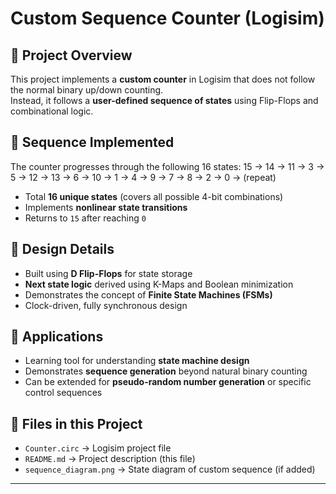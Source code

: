 # Custom Sequence Counter (Logisim)

## 🔹 Project Overview
This project implements a **custom counter** in Logisim that does not follow the normal binary up/down counting.  
Instead, it follows a **user-defined sequence of states** using Flip-Flops and combinational logic.

## 🔹 Sequence Implemented
The counter progresses through the following 16 states:
15 → 14 → 11 → 3 → 5 → 12 → 13 → 6 → 10 → 1 → 4 → 9 → 7 → 8 → 2 → 0 → (repeat)

- Total **16 unique states** (covers all possible 4-bit combinations)  
- Implements **nonlinear state transitions**  
- Returns to `15` after reaching `0`

## 🔹 Design Details
- Built using **D Flip-Flops** for state storage  
- **Next state logic** derived using K-Maps and Boolean minimization  
- Demonstrates the concept of **Finite State Machines (FSMs)**  
- Clock-driven, fully synchronous design  

## 🔹 Applications
- Learning tool for understanding **state machine design**  
- Demonstrates **sequence generation** beyond natural binary counting  
- Can be extended for **pseudo-random number generation** or specific control sequences  

## 🔹 Files in this Project
- `Counter.circ` → Logisim project file  
- `README.md` → Project description (this file)  
- `sequence_diagram.png` → State diagram of custom sequence (if added)  

---
